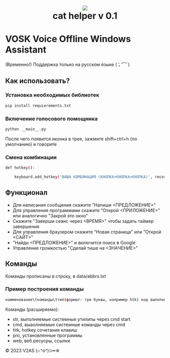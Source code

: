 <h1 align="center">
  <img src="speech/data/scaled-cat.ico"><br/>cat helper v 0.1
</h1>

# VOSK Voice Offline Windows Assistant

(Временно!) Поддержка только на русском языке (；′⌒`)
## Как использовать?

### Установка необходимых библиотек
```bash
pip install requierements.txt
```

### Включение голосового помощника
```bash
python __main__.py
```
После чего появится иконка в трее, зажмите shift+ctrl+h (по умолчанию) и говорите

### Смена комбинации
```bash
def hotkey():

    keyboard.add_hotkey('ВАША КОМБИНАЦИЯ (КНОПКА+КНОПКА+КНОПКА)', record_and_recognize)
```

## Функционал 
- Для написания сообщения скажите "Напиши <ПРЕДЛОЖЕНИЕ>"
- Для управления программами скажите "Открой <ПРИЛОЖЕНИЕ>" или аналогично "Закрой это окно"
- Скажите "Заверши сеанс через <ВРЕМЯ>" чтобы задать таймер завершения
- Для управления браузером скажите "Новая страница" или "Открой <САЙТ>"
- "Найди <ПРЕДЛОЖЕНИЕ>" и включится поиск в Google
- Управление громкостью "Сделай тише на <ЗНАЧЕНИЕ>"
## Команды 
Команды прописаны в строку, в data/abbrs.txt
### Пример построения команды
```bash
наименование\tкоманды\tтип(формат: три буквы, например htk) код выполнения (через пробел)
```
Команды (расширяемо):
- str, выполняемые системные утилиты через cmd start
- cmd, выаолняемые системные команды через cmd
- htk, hotkey сочетания клавиш
- pro, установленные программы
- web, веб ресусры, ссылки

© 2023 V2AS (∩^o^)⊃━☆ 

